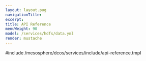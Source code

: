 ```yaml
---
layout: layout.pug
navigationTitle:
excerpt:
title: API Reference
menuWeight: 90
model: /services/hdfs/data.yml
render: mustache
---
```


#include /mesosphere/dcos/services/include/api-reference.tmpl
